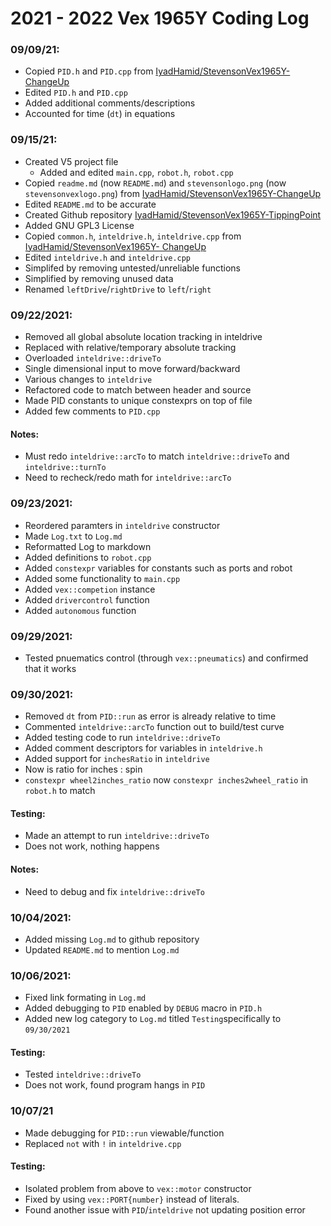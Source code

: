 # 2021 - 2022 Vex 1965Y Coding Log

### 09/09/21:
- Copied `PID.h` and `PID.cpp` from [IyadHamid/StevensonVex1965Y-ChangeUp](https://github.com/IyadHamid/StevensonVex1965Y-ChangeUp)
- Edited `PID.h` and `PID.cpp`
 - Added additional comments/descriptions
 - Accounted for time (`dt`) in equations

### 09/15/21:
- Created V5 project file
  - Added and edited `main.cpp`, `robot.h`, `robot.cpp`
- Copied `readme.md` (now `README.md`) and `stevensonlogo.png` (now `stevensonvexlogo.png`) from [IyadHamid/StevensonVex1965Y-ChangeUp](https://github.com/IyadHamid/StevensonVex1965Y-ChangeUp)
- Edited `README.md` to be accurate
- Created Github repository [IyadHamid/StevensonVex1965Y-TippingPoint](https://github.com/IyadHamid/StevensonVex1965Y-TippingPoint)
 - Added GNU GPL3 License
- Copied `common.h`, `inteldrive.h`, `inteldrive.cpp` from [IyadHamid/StevensonVex1965Y- ChangeUp](https://github.com/IyadHamid/StevensonVex1965Y-ChangeUp)
- Edited `inteldrive.h` and `inteldrive.cpp`
 - Simplifed by removing untested/unreliable functions
 - Simplified by removing unused data
 - Renamed `leftDrive`/`rightDrive` to `left`/`right`

### 09/22/2021:
- Removed all global absolute location tracking in inteldrive
 - Replaced with relative/temporary absolute tracking
- Overloaded `inteldrive::driveTo`
 - Single dimensional input to move forward/backward
- Various changes to `inteldrive`
 - Refactored code to match between header and source
 - Made PID constants to unique constexprs on top of file
- Added few comments to `PID.cpp`
#### Notes:
- Must redo `inteldrive::arcTo` to match `inteldrive::driveTo` and `inteldrive::turnTo`
- Need to recheck/redo math for `inteldrive::arcTo`

### 09/23/2021:
- Reordered paramters in `inteldrive` constructor
- Made `Log.txt` to `Log.md`
 - Reformatted Log to markdown
- Added definitions to `robot.cpp`
 - Added `constexpr` variables for constants such as ports and robot 
- Added some functionality to `main.cpp`
 - Added `vex::competion` instance
 - Added `drivercontrol` function
 - Added `autonomous` function
 
### 09/29/2021:
- Tested pnuematics control (through `vex::pneumatics`) and confirmed that it works

### 09/30/2021:
- Removed `dt` from `PID::run` as error is already relative to time
- Commented `inteldrive::arcTo` function out to build/test curve
- Added testing code to run `inteldrive::driveTo`
- Added comment descriptors for variables in `inteldrive.h`
- Added support for `inchesRatio` in `inteldrive`
 - Now is ratio for inches : spin
 - `constexpr wheel2inches_ratio` now `constexpr inches2wheel_ratio` in `robot.h` to match
#### Testing:
- Made an attempt to run `inteldrive::driveTo`
 - Does not work, nothing happens
#### Notes:
- Need to debug and fix `inteldrive::driveTo`

### 10/04/2021:
- Added missing `Log.md` to github repository
- Updated `README.md` to mention `Log.md`

### 10/06/2021:
- Fixed link formating in `Log.md`
- Added debugging to `PID` enabled by `DEBUG` macro in `PID.h`
- Added new log category to `Log.md` titled `Testing`specifically to `09/30/2021`
#### Testing:
- Tested `inteldrive::driveTo`
 - Does not work, found program hangs in `PID`

 ### 10/07/21
- Made debugging for `PID::run` viewable/function
- Replaced `not` with `!` in `inteldrive.cpp`
 #### Testing:
- Isolated problem from above to `vex::motor` constructor
 - Fixed by using `vex::PORT{number}` instead of literals.
 - Found another issue with `PID`/`inteldrive` not updating position error